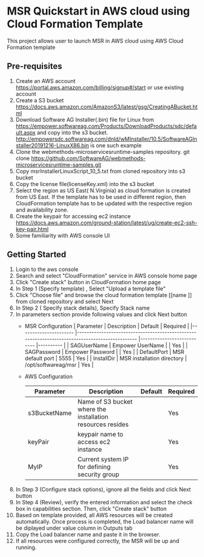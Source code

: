 # MSR Quickstart in AWS cloud using Cloud Formation Template

This project allows user to launch MSR in AWS cloud using AWS Cloud Formation template

## Pre-requisites
1. Create an AWS account https://portal.aws.amazon.com/billing/signup#/start or use existing account
2. Create a S3 bucket https://docs.aws.amazon.com/AmazonS3/latest/gsg/CreatingABucket.html
3.  Download Software AG Installer(.bin) file for Linux from https://empower.softwareag.com/Products/DownloadProducts/sdc/default.aspx and copy into the s3 bucket.
http://empowersdc.softwareag.com/dnld/wMInstaller/10.5/SoftwareAGInstaller20191216-LinuxX86.bin is one such example 
4. Clone the webmethods-microservicesruntime-samples repository.
git clone https://github.com/SoftwareAG/webmethods-microservicesruntime-samples.git
5. Copy msrInstallerLinuxScript_10_5.txt from cloned repository into s3 bucket
6. Copy the license file(licenseKey.xml) into the s3 bucket
7. Select the region as US East( N.Virginia) as cloud formation is created from US East. If the template has to be used in different region, then CloudFormation template has to be updated with the respective region and availability zone.
8. Create the keypair for accessing ec2 instance https://docs.aws.amazon.com/ground-station/latest/ug/create-ec2-ssh-key-pair.html
9. Some familiarity with AWS console UI

## Getting Started
  
1. Login to the aws console
2. Search and select "CloudFormation" service in AWS console home page 
3. Click "Create stack" button in CloudFormation home page
4. In Step 1 (Specify template) , Select "Upload a template file" 
5. Click "Choose file" and browse  the cloud formation template [[name ]] from cloned repository and select Next
6. In Step 2 ( Specify stack details), Specify Stack name
7. In parameters section provide following values and click Next button
    * MSR Configuration
        | Parameter            	| Description                                                                                   	| Default                   	| Required 	|
        |----------------------	|-----------------------------------------------------------------------------------------------	|---------------------------	|----------	|
        | SAGUserName              	| Empower UserName	|  	| Yes      	|
        | SAGPassword      	| Empower Password                                                                             	|                           	| Yes      	|
        | DefaultPort           	|  MSR default port                                                                                    	|  5555                         	| Yes      	|
        | InstallDir 	| MSR installation directory                                                                            	| /opt/softwareag/msr                      	| Yes      	|

    * AWS Configuration
            
         | Parameter            	| Description                                                                                   	| Default                   	| Required 	|
        |----------------------	|-----------------------------------------------------------------------------------------------	|---------------------------	|----------	|
        | s3BucketName          | Name of S3 bucket where the installation resources resides	                                    |  	                            | Yes      	|
        | keyPair      	        | keypair name to access ec2 instance                                                               |                           	| Yes      	|
        | MyIP           	    | Current system IP for defining security group                                                     |                           	| Yes      	|
 8. In Step 3 (Configure stack options), ignore all the fields and click Next button
 9. In Step 4 (Review), verify the entered information and select the check box in capabilities section. Then, click "Create stack" button
 10. Based on template provided, all AWS resources will be created automatically. Once process is completed, the Load balancer name will be diplayed under value column in Outputs tab
 11. Copy the Load balancer name and paste it in the browser. 
 12. If all resources were configured correctly, the MSR will be up and running.

